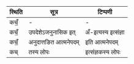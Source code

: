| स्थिति | सूत्र | टिप्पणी |
| ----- | ------- | ------ |
| कचँ॒ | - | - |
| कचँ॒ | उपदेशेऽजनुनासिक इत् | अँ-इत्यस्य इत्संज्ञा |
| कचँ॒ | अनुदात्तङित आत्मनेपदम् | इति आत्मनेपदम् |
| कच् | तस्य लोपः | इत्संज्ञकस्य लोपः |
